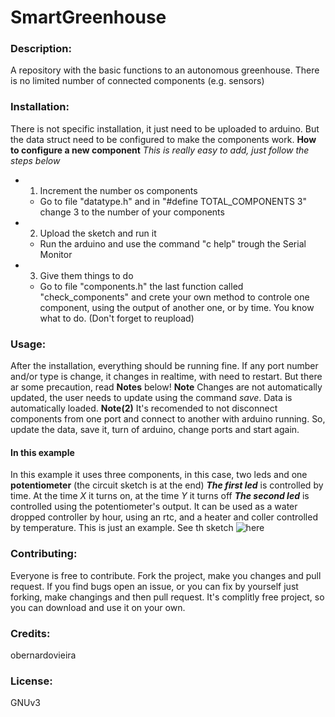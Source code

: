 # SmartGreenhouse

### Description:
A repository with the basic functions to an autonomous greenhouse.
There is no limited number of connected components (e.g. sensors)

### Installation:
There is not specific installation, it just need to be uploaded to arduino. But the data struct need to be configured to make the components work.
**How to configure a new component**
*This is really easy to add, just follow the steps below*
* 1. Increment the number os components
  * Go to file "datatype.h" and in "#define TOTAL_COMPONENTS 3" change 3 to the number of your components
* 2. Upload the sketch and run it
  * Run the arduino and use the command "c help" trough the Serial Monitor
* 3. Give them things to do
  * Go to file "components.h" the last function called "check_components" and crete your own method to controle one component,
  using the output of another one, or by time. You know what to do. (Don't forget to reupload)


### Usage:
After the installation, everything should be running fine. If any port number and/or type is change, it changes in realtime, with need to restart. But there ar some precaution, read **Notes** below!
**Note** Changes are not automatically updated, the user needs to update using the command *save*. Data is automatically loaded. 
**Note(2)** It's recomended to not disconnect components from one port and connect to another with arduino running. So, update the data, save it, turn of arduino, change ports and start again.
#### In this example
In this example it uses three components, in this case, two leds and one **potentiometer** (the circuit sketch is at the end)
***The first led*** is controlled by time. At the time *X* it turns on, at the time *Y* it turns off
***The second led*** is controlled using the potentiometer's output.
It can be used as a water dropped controller by hour, using an rtc, and a heater and coller controlled by temperature.
This is just an example. See th sketch ![here](https://github.com/obernardovieira/SmartGreenhouse)

### Contributing:
Everyone is free to contribute. Fork the project, make you changes and pull request. If you find bugs open an issue, or you can fix by yourself just forking, make changings and then pull request. It's complitly free project, so you can download and use it on your own.

### Credits:
obernardovieira

### License:
GNUv3
